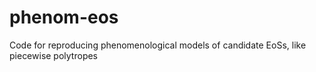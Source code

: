 # phenom-eos
Code for reproducing phenomenological models of candidate EoSs, like piecewise polytropes
